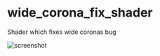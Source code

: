 # wide_corona_fix_shader
Shader which fixes wide coronas bug

![screenshot](https://i.imgur.com/HxdCIOx.png)
